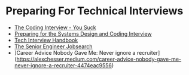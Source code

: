 
# Preparing For Technical Interviews

- [The Coding Interview - You Suck](https://docs.google.com/document/u/1/d/1eKirumpmwDWTtKCJKn2HuoQ2NavEfR41whmTyaQcio4/mobilebasic#id.f8o2mc9iua97)
- [Preparing for the Systems Design and Coding Interview](https://blog.pragmaticengineer.com/preparing-for-the-systems-design-and-coding-interviews/)
- [Tech Interview Handbook](https://techinterviewhandbook.org/)
- [The Senior Engineer Jobsearch](https://www.jobsearch.dev/#community)
- ]Career Advice Nobody Gave Me: Never ignore a recruiter](https://alexchesser.medium.com/career-advice-nobody-gave-me-never-ignore-a-recruiter-4474eac9556)
